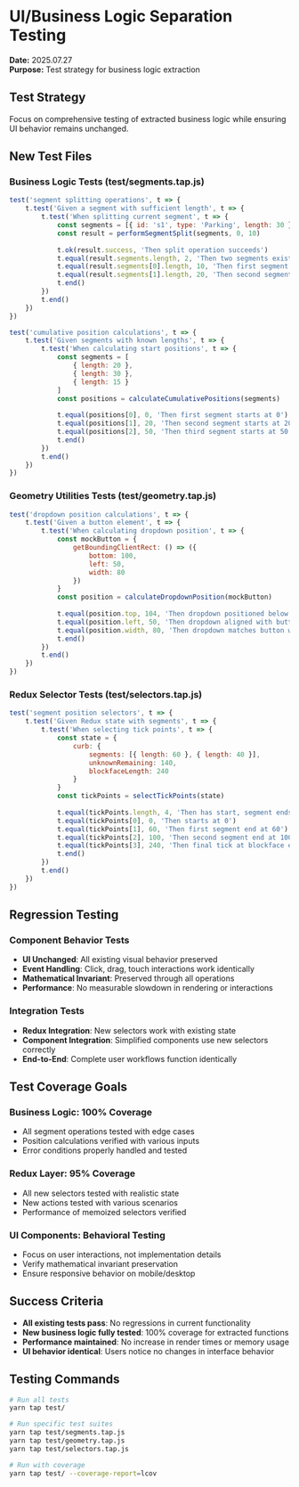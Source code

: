 # UI/Business Logic Separation Testing

**Date:** 2025.07.27  
**Purpose:** Test strategy for business logic extraction

## Test Strategy
Focus on comprehensive testing of extracted business logic while ensuring UI behavior remains unchanged.

## New Test Files

### **Business Logic Tests (test/segments.tap.js)**
```javascript
test('segment splitting operations', t => {
    t.test('Given a segment with sufficient length', t => {
        t.test('When splitting current segment', t => {
            const segments = [{ id: 's1', type: 'Parking', length: 30 }]
            const result = performSegmentSplit(segments, 0, 10)
            
            t.ok(result.success, 'Then split operation succeeds')
            t.equal(result.segments.length, 2, 'Then two segments exist')
            t.equal(result.segments[0].length, 10, 'Then first segment has desired length')
            t.equal(result.segments[1].length, 20, 'Then second segment has remaining length')
            t.end()
        })
        t.end()
    })
})

test('cumulative position calculations', t => {
    t.test('Given segments with known lengths', t => {
        t.test('When calculating start positions', t => {
            const segments = [
                { length: 20 }, 
                { length: 30 }, 
                { length: 15 }
            ]
            const positions = calculateCumulativePositions(segments)
            
            t.equal(positions[0], 0, 'Then first segment starts at 0')
            t.equal(positions[1], 20, 'Then second segment starts at 20')
            t.equal(positions[2], 50, 'Then third segment starts at 50')
            t.end()
        })
        t.end()
    })
})
```

### **Geometry Utilities Tests (test/geometry.tap.js)**
```javascript
test('dropdown position calculations', t => {
    t.test('Given a button element', t => {
        t.test('When calculating dropdown position', t => {
            const mockButton = {
                getBoundingClientRect: () => ({
                    bottom: 100,
                    left: 50,
                    width: 80
                })
            }
            const position = calculateDropdownPosition(mockButton)
            
            t.equal(position.top, 104, 'Then dropdown positioned below button with gap')
            t.equal(position.left, 50, 'Then dropdown aligned with button left')
            t.equal(position.width, 80, 'Then dropdown matches button width')
            t.end()
        })
        t.end()
    })
})
```

### **Redux Selector Tests (test/selectors.tap.js)**
```javascript
test('segment position selectors', t => {
    t.test('Given Redux state with segments', t => {
        t.test('When selecting tick points', t => {
            const state = {
                curb: {
                    segments: [{ length: 60 }, { length: 40 }],
                    unknownRemaining: 140,
                    blockfaceLength: 240
                }
            }
            const tickPoints = selectTickPoints(state)
            
            t.equal(tickPoints.length, 4, 'Then has start, segment ends, and final tick')
            t.equal(tickPoints[0], 0, 'Then starts at 0')
            t.equal(tickPoints[1], 60, 'Then first segment end at 60')
            t.equal(tickPoints[2], 100, 'Then second segment end at 100') 
            t.equal(tickPoints[3], 240, 'Then final tick at blockface end')
            t.end()
        })
        t.end()
    })
})
```

## Regression Testing

### **Component Behavior Tests**
- **UI Unchanged**: All existing visual behavior preserved
- **Event Handling**: Click, drag, touch interactions work identically  
- **Mathematical Invariant**: Preserved through all operations
- **Performance**: No measurable slowdown in rendering or interactions

### **Integration Tests**  
- **Redux Integration**: New selectors work with existing state
- **Component Integration**: Simplified components use new selectors correctly
- **End-to-End**: Complete user workflows function identically

## Test Coverage Goals

### **Business Logic: 100% Coverage**
- All segment operations tested with edge cases
- Position calculations verified with various inputs
- Error conditions properly handled and tested

### **Redux Layer: 95% Coverage** 
- All new selectors tested with realistic state
- New actions tested with various scenarios
- Performance of memoized selectors verified

### **UI Components: Behavioral Testing**
- Focus on user interactions, not implementation details
- Verify mathematical invariant preservation
- Ensure responsive behavior on mobile/desktop

## Success Criteria

- **All existing tests pass**: No regressions in current functionality
- **New business logic fully tested**: 100% coverage for extracted functions  
- **Performance maintained**: No increase in render times or memory usage
- **UI behavior identical**: Users notice no changes in interface behavior

## Testing Commands

```bash
# Run all tests
yarn tap test/

# Run specific test suites  
yarn tap test/segments.tap.js
yarn tap test/geometry.tap.js
yarn tap test/selectors.tap.js

# Run with coverage
yarn tap test/ --coverage-report=lcov
```
